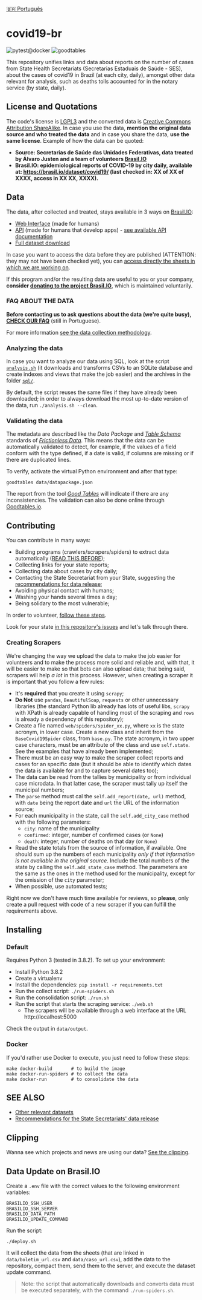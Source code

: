 [🇧🇷 Português](README.md)

# covid19-br

![pytest@docker](https://github.com/turicas/covid19-br/workflows/pytest@docker/badge.svg) ![goodtables](https://github.com/turicas/covid19-br/workflows/goodtables/badge.svg)

This repository unifies links and data about reports on the number of cases from State Health Secretariats (Secretarias Estaduais de Saúde - SES), about the cases of covid19 in Brazil (at each city, daily), amongst other data relevant for analysis, such as deaths tolls accounted for in the notary service (by state, daily).

## License and Quotations

The code's license is [LGPL3](https://www.gnu.org/licenses/lgpl-3.0.en.html) and the converted data is [Creative Commons Attribution ShareAlike](https://creativecommons.org/licenses/by-sa/4.0/). In case you use the data, **mention the original data source and who treated the data** and in case you share the data, **use the same license**.
Example of how the data can be quoted:
- **Source: Secretarias de Saúde das Unidades Federativas, data treated by Álvaro Justen and a team of volunteers [Brasil.IO](https://brasil.io/)**
- **Brasil.IO: epidemiological reports of COVID-19 by city daily, available at: https://brasil.io/dataset/covid19/ (last checked in: XX of XX of XXXX, access in XX XX, XXXX).**


## Data

The data, after collected and treated, stays available in 3 ways on [Brasil.IO](https://brasil.io/):

- [Web Interface](https://brasil.io/dataset/covid19) (made for humans)
- [API](https://brasil.io/api/dataset/covid19) (made for humans that develop apps) - [see available API documentation](api.md)
- [Full dataset download](https://data.brasil.io/dataset/covid19/_meta/list.html)

In case you want to access the data before they are published (ATTENTION: they may not have been checked yet), you can [access directly the sheets in which we are working on](https://drive.google.com/open?id=1l3tiwrGEcJEV3gxX0yP-VMRNaE1MLfS2).

If this program and/or the resulting data are useful to you or your company, **consider [donating to the project Brasil.IO](https://brasil.io/doe)**, which is maintained voluntarily.


### FAQ ABOUT THE DATA

**Before contacting us to ask questions about the data (we're quite busy), [CHECK OUR FAQ](faq.md)** (still in Portuguese).

For more information [see the data collection methodology](https://drive.google.com/open?id=1escumcbjS8inzAKvuXOQocMcQ8ZCqbyHU5X5hFrPpn4).

### Analyzing the data

In case you want to analyze our data using SQL, look at the script [`analysis.sh`](analysis.sh) (it downloads and transforms CSVs to an SQLite database and create indexes and views that make the job easier) and the archives in the folder [`sql/`](sql/).

By default, the script reuses the same files if they have already been
downloaded; in order to always download the most up-to-date version of
the data, run `./analysis.sh --clean`.

### Validating the data

The metadata are described like the *Data Package* and
*[Table Schema](https://specs.frictionlessdata.io/table-schema/#language)* standards of
*[Frictionless Data](https://frictionlessdata.io/)*. This means that the data can be automatically validated to detect, for example, if the values of a field conform with the type defined, if a date is valid, if columns are missing or if there are duplicated lines.

To verify, activate the virtual Python environment and after that type:

```
goodtables data/datapackage.json
```

The report from the tool *[Good Tables](https://github.com/frictionlessdata/goodtables-py)* will indicate if there are any inconsistencies. The validation can also be done online through [Goodtables.io](http://goodtables.io/).

## Contributing

You can contribute in many ways:

- Building programs (crawlers/scrapers/spiders) to extract data automatically ([READ THIS BEFORE](#criando-scrapers));
- Collecting links for your state reports;
- Collecting data about cases by city daily;
- Contacting the State Secretariat from your State, suggesting the [recommendations for data release](recomendacoes.md);
- Avoiding physical contact with humans;
- Washing your hands several times a day;
- Being solidary to the most vulnerable;

In order to volunteer, [follow these steps](CONTRIBUTING.md).

Look for your state [in this repository's issues](https://github.com/turicas/covid19-br/issues) and let's talk through there.

### Creating Scrapers

We're changing the way we upload the data to make the job easier for volunteers and to make the process more solid and reliable and, with that, it will be easier to make so that bots can also upload data; that being said, scrapers will help *a lot* in this process. However, when creating a scraper it is important that you follow a few rules:

- It's **required** that you create it using `scrapy`;
- **Do Not** use `pandas`, `BeautifulSoap`, `requests` or other unnecessary libraries (the standard Python lib already has lots of useful libs, `scrapy` with XPath is already capable of handling most of the scraping and `rows` is already a dependency of this repository);
- Create a file named `web/spiders/spider_xx.py`, where `xx` is the state
  acronym, in lower case. Create a new class and inherit from the
  `BaseCovid19Spider` class, from `base.py`. The state acronym, in two upper
  case characters, must be an attribute of the class and use `self.state`.
  See the examples that have already been implemented;
- There must be an easy way to make the scraper collect reports and cases for an specific date (but it should be able to identify which dates the data is available for and to capture several dates too);
- The data can be read from the tallies by municipality or from individual case
  microdata. In that latter case, the scraper must tally up itself the
  municipal numbers;
- The `parse` method must cal the `self.add_report(date, url)` method, with
  `date` being the report date and `url` the URL of the information source;
- For each municipality in the state, call the `self.add_city_case` method with
  the following parameters:
  - `city`: name of the municipality
  - `confirmed`: integer, number of confirmed cases (or `None`)
  - `death`: integer, number of deaths on that day (or `None`)
- Read the state totals from the source of information, if available. One
  should sum up the numbers of each municipality *only if that information
  is not available in the original source*. Include the total numbers of the
  state by calling the `self.add_state_case` method. The parameters are the
  same as the ones in the method used for the municipality, except for the
  omission of the `city` parameter;
- When possible, use automated tests;

Right now we don't have much time available for reviews, so **please**, only create a pull request with code of a new scraper if you can fulfill the requirements above.

## Installing

### Default

Requires Python 3 (tested in 3.8.2). To set up your environment:

- Install Python 3.8.2
- Create a virtualenv
- Install the dependencies: `pip install -r requirements.txt`
- Run the collect script: `./run-spiders.sh`
- Run the consolidation script: `./run.sh`
- Run the script that starts the scraping service: `./web.sh`
  - The scrapers will be available through a web interface at the URL http://localhost:5000

Check the output in `data/output`.

### Docker

If you'd rather use Docker to execute, you just need to follow these steps:

```shell
make docker-build       # to build the image
make docker-run-spiders # to collect the data
make docker-run         # to consolidate the data
```

## SEE ALSO

- [Other relevant datasets](datasets-relevantes.md)
- [Recommendations for the State Secretariats' data release](recomendacoes.md)


## Clipping

Wanna see which projects and news are using our data? [See the clipping](clipping.md).


## Data Update on Brasil.IO

Create a `.env` file with the correct values to the following environment variables:

```shell
BRASILIO_SSH_USER
BRASILIO_SSH_SERVER
BRASILIO_DATA_PATH
BRASILIO_UPDATE_COMMAND
```

Run the script:

`./deploy.sh`

It will collect the data from the sheets (that are linked in
`data/boletim_url.csv` and `data/caso_url.csv`), add the data to the repository, compact them, send them to the server, and execute the dataset update command.

> Note: the script that automatically downloads and converts data must
> be executed separately, with the command `./run-spiders.sh`.
